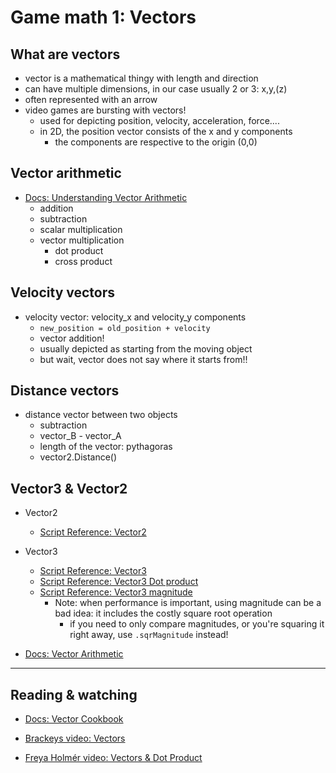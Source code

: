 
# Game math 1: Vectors

## What are vectors

- vector is a mathematical thingy with length and direction
- can have multiple dimensions, in our case usually 2 or 3: x,y,(z)
- often represented with an arrow
- video games are bursting with vectors!
  - used for depicting position, velocity, acceleration, force....
  - in 2D, the position vector consists of the x and y components
    - the components are respective to the origin (0,0)

## Vector arithmetic

- [Docs: Understanding Vector Arithmetic](https://docs.unity3d.com/2019.3/Documentation/Manual/UnderstandingVectorArithmetic.html)
  - addition
  - subtraction
  - scalar multiplication
  - vector multiplication
    - dot product
    - cross product

## Velocity vectors
  - velocity vector: velocity_x and velocity_y components
    - `new_position = old_position + velocity`
    - vector addition!
    - usually depicted as starting from the moving object
    - but wait, vector does not say where it starts from!!

## Distance vectors

- distance vector between two objects
  - subtraction
  - vector_B - vector_A
  - length of the vector: pythagoras
  - vector2.Distance()

## Vector3 & Vector2

- Vector2
  - [Script Reference: Vector2](https://docs.unity3d.com/ScriptReference/Vector2.html)
- Vector3
  - [Script Reference: Vector3](https://docs.unity3d.com/ScriptReference/Vector3.html)
  - [Script Reference: Vector3 Dot product](https://docs.unity3d.com/ScriptReference/Vector3.Dot.html)
  - [Script Reference: Vector3 magnitude](https://docs.unity3d.com/ScriptReference/Vector3-magnitude.html)
    - Note: when performance is important, using magnitude can be a bad idea: it includes the costly square root operation
      - if you need to only compare magnitudes, or you're squaring it right away, use `.sqrMagnitude` instead!


- [Docs: Vector Arithmetic](https://docs.unity3d.com/2019.3/Documentation/Manual/UnderstandingVectorArithmetic.html)

---
## Reading & watching

- [Docs: Vector Cookbook](https://docs.unity3d.com/2019.3/Documentation/Manual/VectorCookbook.html)

- [Brackeys video: Vectors](https://www.youtube.com/watch?v=wXI9_olSrqo)

- [Freya Holmér video: Vectors & Dot Product](https://www.youtube.com/watch?v=MOYiVLEnhrw)